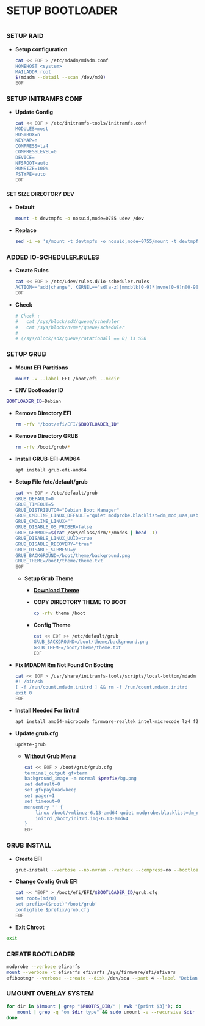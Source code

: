 # SETUP BOOTLOADER
#
#
### SETUP RAID
- **Setup configuration**
    ```bash
    cat << EOF > /etc/mdadm/mdadm.conf
    HOMEHOST <system>
    MAILADDR root
    $(mdadm --detail --scan /dev/md0)
    EOF
    ```

### SETUP INITRAMFS CONF
- **Update Config**
    ```bash
    cat << EOF > /etc/initramfs-tools/initramfs.conf
    MODULES=most
    BUSYBOX=n
    KEYMAP=n
    COMPRESS=lz4
    COMPRESSLEVEL=0
    DEVICE=
    NFSROOT=auto
    RUNSIZE=100%
    FSTYPE=auto
    EOF
    ```

#### SET SIZE DIRECTORY DEV
- **Default**
    ```bash
    mount -t devtmpfs -o nosuid,mode=0755 udev /dev
    ```
- **Replace**
    ```bash
    sed -i -e 's/mount -t devtmpfs -o nosuid,mode=0755/mount -t devtmpfs -o nosuid,mode=0755,size=0/' /usr/share/initramfs-tools/init
    ```

### ADDED IO-SCHEDULER.RULES
- **Create Rules**
    ```bash
    cat << EOF > /etc/udev/rules.d/io-scheduler.rules
    ACTION=="add|change", KERNEL=="sd[a-z]|mmcblk[0-9]*|nvme[0-9]n[0-9]", ATTR{queue/rotational}=="0", ATTR{queue/scheduler}="none"
    EOF
    ```
- **Check**
    ```bash
    # Check :
    #   cat /sys/block/sdX/queue/scheduler
    #   cat /sys/block/nvme*/queue/scheduler
    #
    # (/sys/block/sdX/queue/rotationall == 0) is SSD
    ```

### SETUP GRUB
- **Mount EFI Partitions**
    ```bash
    mount -v --label EFI /boot/efi --mkdir
    ```
- **ENV Bootloader ID**
```bash
BOOTLOADER_ID=Debian
```

- **Remove Directory EFI**
    ```bash
    rm -rfv "/boot/efi/EFI/$BOOTLOADER_ID"
    ```

- **Remove Directory GRUB**
    ```bash
    rm -rfv /boot/grub/*
    ```

- **Install GRUB-EFI-AMD64**
    ```bash
    apt install grub-efi-amd64
    ```

- **Setup File /etc/default/grub**
    ```bash
    cat << EOF > /etc/default/grub
    GRUB_DEFAULT=0
    GRUB_TIMEOUT=5
    GRUB_DISTRIBUTOR="Debian Boot Manager"
    GRUB_CMDLINE_LINUX_DEFAULT="quiet modprobe.blacklist=dm_mod,uas,usb_storage,at24,b43,bcma,brcmsmac,efi_pstore,iTCO_wdt,r8169,uvcvideo mitigations=off acpi_enforce_resources=no reboot=pci acpi_osi=Linux nmi_watchdog=0 systemd.gpt_auto=0 lsm= fsck.mode=skip"
    GRUB_CMDLINE_LINUX=""
    GRUB_DISABLE_OS_PROBER=false
    GRUB_GFXMODE=$(cat /sys/class/drm/*/modes | head -1)
    GRUB_DISABLE_LINUX_UUID=true
    GRUB_DISABLE_RECOVERY="true"
    GRUB_DISABLE_SUBMENU=y
    GRUB_BACKGROUND=/boot/theme/background.png
    GRUB_THEME=/boot/theme/theme.txt
    EOF
    ```

    - **Setup Grub Theme**

        - **[Download Theme](https://github.com/x-syaifullah-x/install-linux/blob/master/Others/z-Files/boot/theme.tar.gz)**

        - **COPY DIRECTORY THEME TO BOOT**
            ```bash
            cp -rfv theme /boot
            ```

        - **Config Theme**
            ```bash
            cat << EOF >> /etc/default/grub
            GRUB_BACKGROUND=/boot/theme/background.png
            GRUB_THEME=/boot/theme/theme.txt
            EOF
            ```

- **Fix MDADM Rm Not Found On Booting**
    ```bash
    cat << EOF > /usr/share/initramfs-tools/scripts/local-bottom/mdadm
    #! /bin/sh
    [ -f /run/count.mdadm.initrd ] && rm -f /run/count.mdadm.initrd
    exit 0
    EOF
    ```

- **Install Needed For Iinitrd**
    ```bash
    apt install amd64-microcode firmware-realtek intel-microcode lz4 f2fs-tools
    ```

- **Update grub.cfg**
    ```bash
    update-grub
    ```
    - **Without Grub Menu**
        ```bash
        cat << EOF > /boot/grub/grub.cfg
        terminal_output gfxterm
        background_image -m normal $prefix/bg.png
        set default=0
        set gfxpayload=keep
        set pager=1
        set timeout=0
        menuentry '' {
            linux /boot/vmlinuz-6.13-amd64 quiet modprobe.blacklist=dm_mod,uas,usb_storage,at24,b43,bcma,brcmsmac,efi_pstore,iTCO_wdt,r8169,uvcvideo mitigations=off acpi_enforce_resources=no reboot=pci acpi_osi=Linux nmi_watchdog=0 systemd.gpt_auto=0 lsm= fsck.mode=skip
            initrd /boot/initrd.img-6.13-amd64
        }
        EOF
        ```
### GRUB INSTALL
- **Create EFI**
    ```bash
    grub-install --verbose --no-nvram --recheck --compress=no --bootloader-id "$BOOTLOADER_ID"
    ```

- **Change Config Grub EFI**
    ```bash
    cat << "EOF" > /boot/efi/EFI/$BOOTLOADER_ID/grub.cfg
    set root=(md/0)
    set prefix=($root)'/boot/grub'
    configfile $prefix/grub.cfg
    EOF
    ```

- **Exit Chroot**
```bash
exit
```
### CREATE BOOTLOADER
```sh
modprobe --verbose efivarfs
mount --verbose -t efivarfs efivarfs /sys/firmware/efi/efivars
efibootmgr --verbose --create --disk /dev/sda --part 4 --label "Debian Boot Manager" --loader "/EFI/$BOOTLOADER_ID/shimx64.efi"
```
### UMOUNT OVERLAY SYSTEM
```sh
for dir in $(mount | grep "$ROOTFS_DIR/" | awk '{print $3}'); do
    mount | grep -q "on $dir type" && sudo umount -v --recursive $dir
done
```

